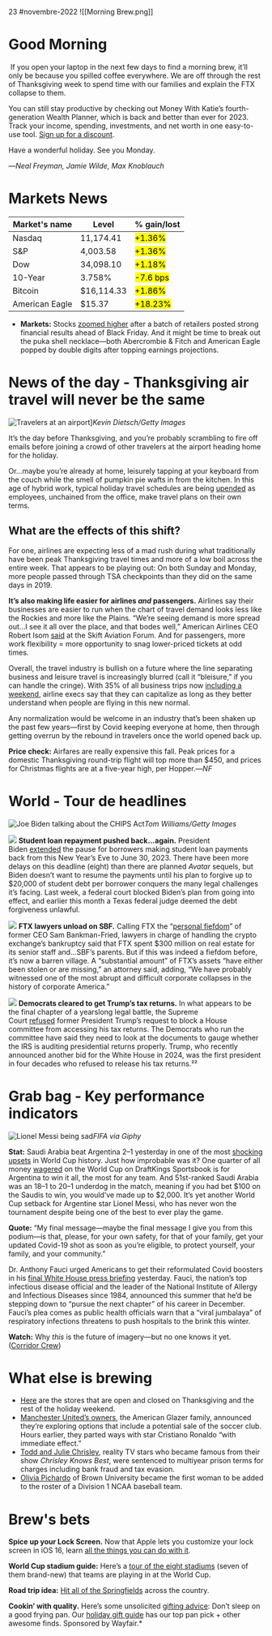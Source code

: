 23 #novembre-2022
![[Morning Brew.png]]
# Good Morning
 If you open your laptop in the next few days to find a morning brew, it’ll only be because you spilled coffee everywhere. We are off through the rest of Thanksgiving week to spend time with our families and explain the FTX collapse to them.

You can still stay productive by checking out Money With Katie’s fourth-generation Wealth Planner, which is back and better than ever for 2023. Track your income, spending, investments, and net worth in one easy-to-use tool. [Sign up for a discount](https://link.morningbrew.com/click/29780555.3652900/aHR0cHM6Ly93d3cubW9ybmluZ2JyZXcuY29tL21vbmV5LXdpdGgta2F0aWUvc3Vic2NyaWJlL213ay13ZWFsdGgtcGxhbm5lcj91dG1fc291cmNlPWNyb3NzcHJvbW8mdXRtX21lZGl1bT1uZXdzbGV0dGVyJnV0bV9jYW1wYWlnbj1tYl8xMTIzMjImdXRtX2NvbnRlbnQ9dG9wLWJsdXJiJm1pZD0yMzBkZjcwMjQ3ZDk2NjZkMDM0MDk4MDljZTUxNjRkZA/6360d8c913646a717506c2efB8b5b7870).

Have a wonderful holiday. See you Monday.

—_Neal Freyman, Jamie Wilde, Max Knoblauch_
# Markets News
| Market's name  | Level      | % gain/lost                             |
| -------------- | ---------- | --------------------------------------- |
| Nasdaq         | 11,174.41  | <mark class="hltr-green">+1.36%</mark>  |
| S&P            | 4,003.58   | <mark class="hltr-green">+1.36%</mark>  |
| Dow            | 34,098.10  | <mark class="hltr-green">+1.18%</mark>  |
| 10-Year        | 3.758%     | <mark class="hltr-red">-7.6 bps</mark>  |
| Bitcoin        | $16,114.33 | <mark class="hltr-green">+1.86%</mark>  |
| American Eagle | $15.37     | <mark class="hltr-green">+18.23%</mark> | 
-   **Markets:** Stocks [zoomed higher](https://link.morningbrew.com/click/29780555.3652900/aHR0cHM6Ly93d3cuY25iYy5jb20vMjAyMi8xMS8yMS9zdG9jay1tYXJrZXQtZnV0dXJlcy1vcGVuLXRvLWNsb3NlLW5ld3MuaHRtbA/6360d8c913646a717506c2efBeaf45455) after a batch of retailers posted strong financial results ahead of Black Friday. And it might be time to break out the puka shell necklace—both Abercrombie & Fitch and American Eagle popped by double digits after topping earnings projections.
# News of the day - Thanksgiving air travel will never be the same
![Travelers at an airport](https://ci6.googleusercontent.com/proxy/fvdz3IcYCgxRI1tKFcDtFrS8dSxyYdgNE0j8s4PMC5R6JiJ82fy58qrM0IGdq7pSV_kyuFcVFzANP0gHDitGs5dFo7YdP7guwOSlrm4sE1iNfRT88J-h2gQTRvynWL4SL6CCetSE7m1bln-2rNI1hsc95JlaEzShwVxxn2YCmD6X_mARNWZt0JZU3ME_0zNCKg=s0-d-e1-ft#https://cdn.sanity.io/images/bl383u0v/production/815440b930e72789155b693733daa86b736de536-1500x1000.jpg?w=670&q=70&auto=format)]_Kevin Dietsch/Getty Images_

It’s the day before Thanksgiving, and you’re probably scrambling to fire off emails before joining a crowd of other travelers at the airport heading home for the holiday.

Or…maybe you’re already at home, leisurely tapping at your keyboard from the couch while the smell of pumpkin pie wafts in from the kitchen. In this age of hybrid work, typical holiday travel schedules are being [upended](https://link.morningbrew.com/click/29780555.3652900/aHR0cHM6Ly9hcG5ld3MuY29tL2FydGljbGUvdHJhdmVsLWhlYWx0aC1jb3ZpZC1idXNpbmVzcy1jMTkzNzE0ZGFmY2UwYTM3YjFmMWRjMWJlMjIyYjFlOT9yZWY9Yml6dG9jLmNvbQ/6360d8c913646a717506c2efBcbaac34f) as employees, unchained from the office, make travel plans on their own terms.

## What are the effects of this shift?

For one, airlines are expecting less of a mad rush during what traditionally have been peak Thanksgiving travel times and more of a low boil across the entire week. That appears to be playing out: On both Sunday and Monday, more people passed through TSA checkpoints than they did on the same days in 2019.

**It’s also making life easier for airlines _and_ passengers.** Airlines say their businesses are easier to run when the chart of travel demand looks less like the Rockies and more like the Plains. “We’re seeing demand is more spread out…I see it all over the place, and that bodes well,” American Airlines CEO Robert Isom [said](https://link.morningbrew.com/click/29780555.3652900/aHR0cHM6Ly9za2lmdC5jb20vMjAyMi8xMS8xNi9hbWVyaWNhbi1haXJsaW5lcy1jZW8tb24tdGFja2xpbmctdGhlLW5ldy10cmF2ZWwtcGF0dGVybnMvP3V0bV9jYW1wYWlnbj1tYiZ1dG1fbWVkaXVtPW5ld3NsZXR0ZXImdXRtX3NvdXJjZT1tb3JuaW5nX2JyZXc/6360d8c913646a717506c2efB6cd63538) at the Skift Aviation Forum. And for passengers, more work flexibility = more opportunity to snag lower-priced tickets at odd times.

Overall, the travel industry is bullish on a future where the line separating business and leisure travel is increasingly blurred (call it “bleisure,” if you can handle the cringe). With 35% of all business trips now [including a weekend](https://link.morningbrew.com/click/29780555.3652900/aHR0cHM6Ly93d3cubW9ybmluZ2JyZXcuY29tL2RhaWx5L3N0b3JpZXMvMjAyMi8wOS8xOC9uZXctcmVwb3J0LXNob3dzLWJ1c2luZXNzLXRyYXZlbC1vbi10aGUtcmlzZS10aGlzLWZhbGw_dXRtX2NhbXBhaWduPW1iJnV0bV9tZWRpdW09bmV3c2xldHRlciZ1dG1fc291cmNlPW1vcm5pbmdfYnJldyZtaWQ9MjMwZGY3MDI0N2Q5NjY2ZDAzNDA5ODA5Y2U1MTY0ZGQ/6360d8c913646a717506c2efBdfa5cd6b), airline execs say that they can capitalize as long as they better understand when people are flying in this new normal.

Any normalization would be welcome in an industry that’s been shaken up the past few years—first by Covid keeping everyone at home, then through getting overrun by the rebound in travelers once the world opened back up.

**Price check:** Airfares are really expensive this fall. Peak prices for a domestic Thanksgiving round-trip flight will top more than $450, and prices for Christmas flights are at a five-year high, per Hopper.—_NF_
# World - Tour de headlines
![Joe Biden talking about the CHIPS Act](https://ci4.googleusercontent.com/proxy/N2TK4j_1SdZLcqgYZJgckbkz8vIuu78LYyyDrShgpNuUfOwVOC7SSlh1xerllAvlQavxr5ZlgiTNboVgtNa-H63i4DMcp2cGT1O1DQZOL5cwMooY1iD31aHG6Ia4ayTa6u1R-XM7mQyKtwbu1CLgtX58FX-MV_tPcJkV47zyRD7oEH3jNcfIOiw3wvqP16QBJQ=s0-d-e1-ft#https://cdn.sanity.io/images/bl383u0v/production/37d1e4e44f838a6380eff17a95049bdd3c4496e6-1500x1000.jpg?w=670&q=70&auto=format)_Tom Williams/Getty Images_

![](https://ci3.googleusercontent.com/proxy/5ul7GntdWuZ6cpAXprJUKJzm5VI_-plC8BQvFaLlnDWmBzCjer3WbaLAUUUvYA8dbTWmVhCN6n9_1BMg4kP7T5T8yOYQSOV7U9HOIkxr3E-CJzdhKu9o415y1YptWAz9ODu-X-LVYCMpXYlcdpJi332eb6vn=s0-d-e1-ft#https://emojipedia-us.s3.dualstack.us-west-1.amazonaws.com/thumbs/120/apple/237/hourglass_231b.png) **Student loan repayment pushed back...again.** President Biden [extended](https://link.morningbrew.com/click/29780555.3652900/aHR0cHM6Ly93d3cud3NqLmNvbS9hcnRpY2xlcy9iaWRlbi1hZG1pbmlzdHJhdGlvbi1leHRlbmRzLXBhdXNlLW9uLWZlZGVyYWwtc3R1ZGVudC1sb2FuLXBheW1lbnRzLXRocm91Z2gtanVuZS0xMTY2OTE0OTY3OT9tb2Q9YnJlYWtpbmduZXdz/6360d8c913646a717506c2efBab5411a1) the pause for borrowers making student loan payments back from this New Year’s Eve to June 30, 2023. There have been more delays on this deadline (eight) than there are planned _Avatar_ sequels, but Biden doesn’t want to resume the payments until his plan to forgive up to $20,000 of student debt per borrower conquers the many legal challenges it’s facing. Last week, a federal court blocked Biden’s plan from going into effect, and earlier this month a Texas federal judge deemed the debt forgiveness unlawful.

![](https://ci4.googleusercontent.com/proxy/bBUZSCRbPg_C-pOo8ZHfoVAerPwIpB4_tyU6vJMZp9UaZQzhnrVsK73GkK7JpjnRi99GcJAvTsfIPMhghD1bKPE4bi6FKPjxVPlLkdvJ2-E3m9pMMpCaFx8-z196VrlIFbx8qelaFGGBmN6xnUHKQm-lMdbcA90=s0-d-e1-ft#https://emojipedia-us.s3.dualstack.us-west-1.amazonaws.com/thumbs/120/apple/237/angry-face_1f620.png) **FTX lawyers unload on SBF.** Calling FTX the “[personal fiefdom](https://link.morningbrew.com/click/29780555.3652900/aHR0cHM6Ly93d3cucmV1dGVycy5jb20vdGVjaG5vbG9neS9jcnlwdG8tbGVuZGVyLWdlbmVzaXMtc2F5cy1uby1wbGFucy1maWxlLWJhbmtydXB0Y3ktaW1taW5lbnRseS0yMDIyLTExLTIxLz91dG1fY2FtcGFpZ249bWImdXRtX21lZGl1bT1uZXdzbGV0dGVyJnV0bV9zb3VyY2U9bW9ybmluZ19icmV3/6360d8c913646a717506c2efB2b71c58a)” of former CEO Sam Bankman-Fried, lawyers in charge of handling the crypto exchange’s bankruptcy said that FTX spent $300 million on real estate for its senior staff and…SBF’s parents. But if this was indeed a fiefdom before, it’s now a barren village. A “substantial amount” of FTX’s assets “have either been stolen or are missing,” an attorney said, adding, “We have probably witnessed one of the most abrupt and difficult corporate collapses in the history of corporate America.”

![](https://ci6.googleusercontent.com/proxy/PVlh34SFqLa0SSldTgPmF_1Y2iTw7B3ietYr8OpzOvjnl4ASx8h06EB0-feCOiNyGbWGyH7FILaxyC1m5IGpLW6uPgtATqqJ9iJZePV33D1T6vRQq3-7f1JnkusgE_xO2l36J3qnXbbcmD7G0UYZNfshFnfpPvSG3oryk1YGFOGHy4nmhPk=s0-d-e1-ft#https://emojipedia-us.s3.dualstack.us-west-1.amazonaws.com/thumbs/120/apple/237/banknote-with-dollar-sign_1f4b5.png) **Democrats cleared to get Trump’s tax returns.** In what appears to be the final chapter of a yearslong legal battle, the Supreme Court [refused](https://link.morningbrew.com/click/29780555.3652900/aHR0cHM6Ly93d3cucmV1dGVycy5jb20vbGVnYWwvdXMtc3VwcmVtZS1jb3VydC1jbGVhcnMtd2F5LWxhd21ha2Vycy1nZXQtdHJ1bXBzLXRheC1yZXR1cm5zLTIwMjItMTEtMjIvP3V0bV9jYW1wYWlnbj1tYiZ1dG1fbWVkaXVtPW5ld3NsZXR0ZXImdXRtX3NvdXJjZT1tb3JuaW5nX2JyZXc/6360d8c913646a717506c2efBd56630ca) former President Trump’s request to block a House committee from accessing his tax returns. The Democrats who run the committee have said they need to look at the documents to gauge whether the IRS is auditing presidential returns properly. Trump, who recently announced another bid for the White House in 2024, was the first president in four decades who refused to release his tax returns.²²
# Grab bag - Key performance indicators
![Lionel Messi being sad](https://ci5.googleusercontent.com/proxy/1SNS3e-mCuzRnXBWtwOPc-DMRItrWxyqJ6QNguFjIHhrr5Scg4o5QDLjiv1M20WYnq6wytFy8CXCCJxBo_cAUfLRmrHL-3e-auucbh1xfazf-sJbUWpHRhSVNql_TsIwJPp0PFLsGohXthTXxG8PUyE10H6ym02kCfayKHYJyOhiB10mdQM5smb3xm0JpmLnVVgS7Vc=s0-d-e1-ft#https://storage.morningbrew.com/gif/2022-11-22/image-3898448911876808195a09178f68ecee4d4bf77c-356x237-gif/fifa-messi-sad-1122.gif)_FIFA via Giphy_

**Stat:** Saudi Arabia beat Argentina 2–1 yesterday in one of the most [shocking upsets](https://link.morningbrew.com/click/29780555.3652900/aHR0cHM6Ly9hcG5ld3MuY29tL2FydGljbGUvd29ybGQtY3VwLXNvY2Nlci1zcG9ydHMtYXJnZW50aW5hLXFhdGFyLTViMDI4ODQwMjViOGY4NmQ2MjEzOTk5ZTNhZjVlODc5P3V0bV9zb3VyY2U9YXBuZXdzJnV0bV9tZWRpdW09ZmVhdHVyZWRjYXJkJnV0bV9jYW1wYWlnbj1sZWFkc3Rvcnk/6360d8c913646a717506c2efBe74f4530) in World Cup history. Just how improbable was it? One quarter of all money [wagered](https://link.morningbrew.com/click/29780555.3652900/aHR0cHM6Ly90d2l0dGVyLmNvbS9kYXJyZW5yb3ZlbGwvc3RhdHVzLzE1OTUwMzY1MjM2MTUwOTY4MzI_cz0yMCZ0PXMxaHlURnF6NTJvc2hzdTVyNE43R3c/6360d8c913646a717506c2efB55dc5159) on the World Cup on DraftKings Sportsbook is for Argentina to win it all, the most for any team. And 51st-ranked Saudi Arabia was an 18–1 to 20–1 underdog in the match, meaning if you had bet $100 on the Saudis to win, you would’ve made up to $2,000. It’s yet another World Cup setback for Argentine star Lionel Messi, who has never won the tournament despite being one of the best to ever play the game.

**Quote:** “My final message—maybe the final message I give you from this podium—is that, please, for your own safety, for that of your family, get your updated Covid-19 shot as soon as you’re eligible, to protect yourself, your family, and your community.”

Dr. Anthony Fauci urged Americans to get their reformulated Covid boosters in his [final White House press briefing](https://link.morningbrew.com/click/29780555.3652900/aHR0cHM6Ly93d3cuYXhpb3MuY29tLzIwMjIvMTEvMjIvZmF1Y2ktbGFzdC1wcmVzcy1icmllZmluZy1jb3ZpZD91dG1fY2FtcGFpZ249bWImdXRtX21lZGl1bT1uZXdzbGV0dGVyJnV0bV9zb3VyY2U9bW9ybmluZ19icmV3/6360d8c913646a717506c2efBfa92d7d0) yesterday. Fauci, the nation’s top infectious disease official and the leader of the National Institute of Allergy and Infectious Diseases since 1984, announced this summer that he’d be stepping down to “pursue the next chapter” of his career in December. Fauci’s plea comes as public health officials warn that a “viral jumbalaya” of respiratory infections threatens to push hospitals to the brink this winter.

**Watch:** Why _this_ is the future of imagery—but no one knows it yet. ([Corridor Crew](https://link.morningbrew.com/click/29780555.3652900/aHR0cHM6Ly93d3cueW91dHViZS5jb20vd2F0Y2g_dj1ZWDVBb2FXcm93WSZ0PTFz/6360d8c913646a717506c2efB58deeea7))
# What else is brewing
-   [Here](https://link.morningbrew.com/click/29780555.3652900/aHR0cHM6Ly93d3cuYXhpb3MuY29tLzIwMjIvMTEvMjMvdGhhbmtzZ2l2aW5nLXN0b3Jlcy1vcGVuLTIwMjItbGlzdC1jbG9zZWQ_dXRtX2NhbXBhaWduPW1iJnV0bV9tZWRpdW09bmV3c2xldHRlciZ1dG1fc291cmNlPW1vcm5pbmdfYnJldw/6360d8c913646a717506c2efBdb64b809) are the stores that are open and closed on Thanksgiving and the rest of the holiday weekend.
-   [Manchester United’s owners](https://link.morningbrew.com/click/29780555.3652900/aHR0cHM6Ly93d3cuY25iYy5jb20vMjAyMi8xMS8yMi9tYW5jaGVzdGVyLXVuaXRlZC1leHBsb3Jpbmctc3RyYXRlZ2ljLW9wdGlvbnMtaW5jbHVkaW5nLXNhbGUuaHRtbD91dG1fY2FtcGFpZ249bWImdXRtX21lZGl1bT1uZXdzbGV0dGVyJnV0bV9zb3VyY2U9bW9ybmluZ19icmV3/6360d8c913646a717506c2efB146e5f7e), the American Glazer family, announced they’re exploring options that include a potential sale of the soccer club. Hours earlier, they parted ways with star Cristiano Ronaldo “with immediate effect.”
-   [Todd and Julie Chrisley](https://link.morningbrew.com/click/29780555.3652900/aHR0cHM6Ly93d3cubnByLm9yZy8yMDIyLzExLzIyLzExMzg1NTUwNDUvcmVhbGl0eS10dnMtY2hyaXNsZXlzLWdldC1oZWZ0eS1zZW50ZW5jZXMtaW4tZnJhdWQtY2FzZT91dG1fY2FtcGFpZ249bWImdXRtX21lZGl1bT1uZXdzbGV0dGVyJnV0bV9zb3VyY2U9bW9ybmluZ19icmV3/6360d8c913646a717506c2efBf9224b97), reality TV stars who became famous from their show _Chrisley Knows Best_, were sentenced to multiyear prison terms for charges including bank fraud and tax evasion.
-   [Olivia Pichardo](https://link.morningbrew.com/click/29780555.3652900/aHR0cHM6Ly9zcG9ydHMueWFob28uY29tL2Jyb3ducy1vbGl2aWEtcGljaGFyZG8tYmVjb21lcy1maXJzdC13b21hbi1vbi1kaS1uY2FhLWJhc2ViYWxsLXJvc3Rlci0yMDI2MTE5NTUuaHRtbD91dG1fY2FtcGFpZ249bWImdXRtX21lZGl1bT1uZXdzbGV0dGVyJnV0bV9zb3VyY2U9bW9ybmluZ19icmV3/6360d8c913646a717506c2efB8674cc42) of Brown University became the first woman to be added to the roster of a Division 1 NCAA baseball team.
# Brew's bets
**Spice up your Lock Screen.** Now that Apple lets you customize your lock screen in iOS 16, learn [all the things you can do with it](https://link.morningbrew.com/click/29780555.3652900/aHR0cHM6Ly93d3cubWFjcnVtb3JzLmNvbS9ndWlkZS9pb3MtMTYtbG9jay1zY3JlZW4vP3V0bV9jYW1wYWlnbj1tYiZ1dG1fbWVkaXVtPW5ld3NsZXR0ZXImdXRtX3NvdXJjZT1tb3JuaW5nX2JyZXc/6360d8c913646a717506c2efBa12e1691).

**World Cup stadium guide:** Here’s a [tour of the eight stadiums](https://link.morningbrew.com/click/29780555.3652900/aHR0cHM6Ly93d3cubW9ybmluZ2JyZXcuY29tL2RhaWx5L3N0b3JpZXMvMjAyMi8xMS8yMi9xYXRhci13b3JsZC1jdXAtc3RhZGl1bXMtaW5zaWRlLWFuZC1vdXQ_dXRtX2NhbXBhaWduPW1iJnV0bV9tZWRpdW09bmV3c2xldHRlciZ1dG1fc291cmNlPW1vcm5pbmdfYnJldyZtaWQ9MjMwZGY3MDI0N2Q5NjY2ZDAzNDA5ODA5Y2U1MTY0ZGQ/6360d8c913646a717506c2efBfd5b5454) (seven of them brand-new) that teams are playing in at the World Cup.

**Road trip idea:** [Hit all of the Springfields](https://link.morningbrew.com/click/29780555.3652900/aHR0cHM6Ly90d2l0dGVyLmNvbS9UZXJyaWJsZU1hcHMvc3RhdHVzLzE1OTQ0MTM0MzQ0NzI0NjQzODU_dXRtX2NhbXBhaWduPW1iJnV0bV9tZWRpdW09bmV3c2xldHRlciZ1dG1fc291cmNlPW1vcm5pbmdfYnJldw/6360d8c913646a717506c2efBbbf70a60) across the country.

**Cookin’ with quality.** Here’s some unsolicited [gifting advice](https://link.morningbrew.com/click/29780555.3652900/aHR0cHM6Ly93d3cubW9ybmluZ2JyZXcuY29tL2RhaWx5L3N0b3JpZXMvYy9naWZ0LWd1aWRlLTIwMjIvYXNwaXJpbmctY2hlZj91dG1fY2FtcGFpZ249bWImdXRtX21lZGl1bT1uZXdzbGV0dGVyJnV0bV9zb3VyY2U9bW9ybmluZ19icmV3Jm1pZD0yMzBkZjcwMjQ3ZDk2NjZkMDM0MDk4MDljZTUxNjRkZA/6360d8c913646a717506c2efB9613cd18): Don’t sleep on a good frying pan. Our [holiday gift guide](https://link.morningbrew.com/click/29780555.3652900/aHR0cHM6Ly93d3cubW9ybmluZ2JyZXcuY29tL2RhaWx5L3N0b3JpZXMvYy9naWZ0LWd1aWRlLTIwMjIvYXNwaXJpbmctY2hlZj91dG1fY2FtcGFpZ249bWImdXRtX21lZGl1bT1uZXdzbGV0dGVyJnV0bV9zb3VyY2U9bW9ybmluZ19icmV3Jm1pZD0yMzBkZjcwMjQ3ZDk2NjZkMDM0MDk4MDljZTUxNjRkZA/6360d8c913646a717506c2efC9613cd18) has our top pan pick + other awesome finds. Sponsored by Wayfair.*